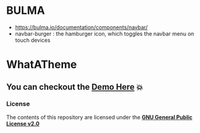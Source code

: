 # BULMA
- https://bulma.io/documentation/components/navbar/
- navbar-burger :  the hamburger icon, which toggles the navbar menu on touch devices




# WhatATheme
## You can checkout the [**Demo Here**](https://thedevslot.github.io/WhatATheme/) :boom:


### License
The contents of this repository are licensed under the [**GNU General Public License v2.0**](https://github.com/thedevslot/WhatATheme/blob/master/LICENSE)


